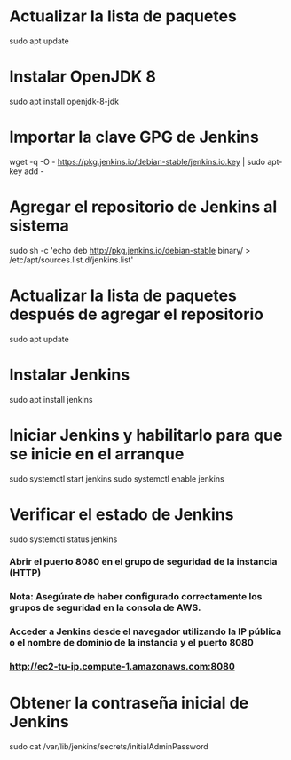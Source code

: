 # Actualizar la lista de paquetes
sudo apt update

# Instalar OpenJDK 8
sudo apt install openjdk-8-jdk

# Importar la clave GPG de Jenkins
wget -q -O - https://pkg.jenkins.io/debian-stable/jenkins.io.key | sudo apt-key add -

# Agregar el repositorio de Jenkins al sistema
sudo sh -c 'echo deb http://pkg.jenkins.io/debian-stable binary/ > /etc/apt/sources.list.d/jenkins.list'

# Actualizar la lista de paquetes después de agregar el repositorio
sudo apt update

# Instalar Jenkins
sudo apt install jenkins

# Iniciar Jenkins y habilitarlo para que se inicie en el arranque
sudo systemctl start jenkins
sudo systemctl enable jenkins

# Verificar el estado de Jenkins
sudo systemctl status jenkins

### Abrir el puerto 8080 en el grupo de seguridad de la instancia (HTTP)
### Nota: Asegúrate de haber configurado correctamente los grupos de seguridad en la consola de AWS.

### Acceder a Jenkins desde el navegador utilizando la IP pública o el nombre de dominio de la instancia y el puerto 8080
### http://ec2-tu-ip.compute-1.amazonaws.com:8080

# Obtener la contraseña inicial de Jenkins
sudo cat /var/lib/jenkins/secrets/initialAdminPassword
